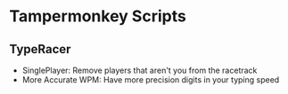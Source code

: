 # Tampermonkey Scripts
## TypeRacer
- SinglePlayer: Remove players that aren't you from the racetrack
- More Accurate WPM: Have more precision digits in your typing speed

